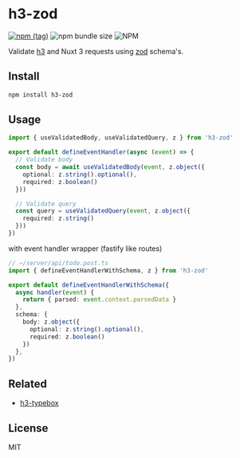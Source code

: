 # h3-zod

[![npm (tag)](https://img.shields.io/npm/v/h3-zod?style=flat&colorA=000000&colorB=000000)](https://www.npmjs.com/package/h3-zod) ![npm bundle size](https://img.shields.io/bundlephobia/minzip/h3-zod?style=flat&colorA=000000&colorB=000000) ![NPM](https://img.shields.io/npm/l/h3-zod?style=flat&colorA=000000&colorB=000000)

Validate [h3](https://github.com/unjs/h3) and Nuxt 3 requests using [zod](https://github.com/colinhacks/zod) schema's.

## Install

```bash
npm install h3-zod
```

## Usage

```ts
import { useValidatedBody, useValidatedQuery, z } from 'h3-zod'

export default defineEventHandler(async (event) => {
  // Validate body
  const body = await useValidatedBody(event, z.object({
    optional: z.string().optional(),
    required: z.boolean()
  }))

  // Validate query
  const query = useValidatedQuery(event, z.object({
    required: z.string()
  }))
})
```

with event handler wrapper (fastify like routes)

```ts
// ~/server/api/todo.post.ts
import { defineEventHandlerWithSchema, z } from 'h3-zod'

export default defineEventHandlerWithSchema({
  async handler(event) {
    return { parsed: event.context.parsedData }
  },
  schema: {
    body: z.object({
      optional: z.string().optional(),
      required: z.boolean()
    })
  },
})
```

## Related

- [h3-typebox](https://github.com/kevinmarrec/h3-typebox)

## License

MIT
